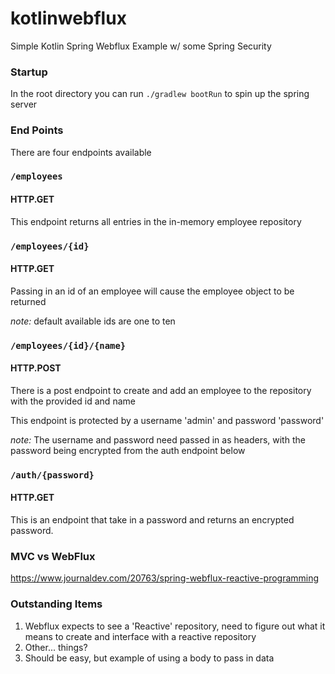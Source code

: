 # kotlinwebflux
Simple Kotlin Spring Webflux Example w/ some Spring Security

### Startup 
In the root directory you can run ```./gradlew bootRun``` to spin up the spring server

### End Points
There are four endpoints available

### ```/employees```
#### HTTP.GET
This endpoint returns all entries in the in-memory employee repository

### ```/employees/{id}```
#### HTTP.GET
Passing in an id of an employee will cause the employee object to be returned 

*note:* default available ids are one to ten

### ```/employees/{id}/{name}```
#### HTTP.POST
There is a post endpoint to create and add an employee to the repository with the provided id and name

This endpoint is protected by a username 'admin' and password 'password'

*note:* The username and password need passed in as headers, with the password being encrypted from the auth endpoint below

### ```/auth/{password}```
#### HTTP.GET
This is an endpoint that take in a password and returns an encrypted password. 

### MVC vs WebFlux
https://www.journaldev.com/20763/spring-webflux-reactive-programming

### Outstanding Items
1. Webflux expects to see a 'Reactive' repository, need to figure out what it means to create and interface with a reactive repository
2. Other... things?
3. Should be easy, but example of using a body to pass in data
